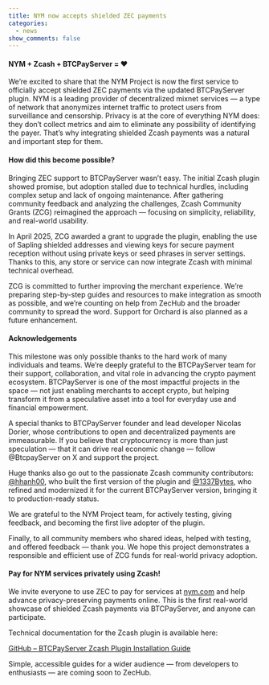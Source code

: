 ```yaml
---
title: NYM now accepts shielded ZEC payments
categories:
  - news
show_comments: false
---
```

#### NYM + Zcash + BTCPayServer = ❤️

We’re excited to share that the NYM Project is now the first service to officially accept shielded ZEC payments via the updated BTCPayServer plugin. NYM is a leading provider of decentralized mixnet services — a type of network that anonymizes internet traffic to protect users from surveillance and censorship. Privacy is at the core of everything NYM does: they don’t collect metrics and aim to eliminate any possibility of identifying the payer. That’s why integrating shielded Zcash payments was a natural and important step for them.

#### How did this become possible?

Bringing ZEC support to BTCPayServer wasn’t easy. The initial Zcash plugin showed promise, but adoption stalled due to technical hurdles, including complex setup and lack of ongoing maintenance. After gathering community feedback and analyzing the challenges, Zcash Community Grants (ZCG) reimagined the approach — focusing on simplicity, reliability, and real-world usability.

In April 2025, ZCG awarded a grant to upgrade the plugin, enabling the use of Sapling shielded addresses and viewing keys for secure payment reception without using private keys or seed phrases in server settings. Thanks to this, any store or service can now integrate Zcash with minimal technical overhead.

ZCG is committed to further improving the merchant experience. We’re preparing step-by-step guides and resources to make integration as smooth as possible, and we’re counting on help from ZecHub and the broader community to spread the word. Support for Orchard is also planned as a future enhancement.

#### Acknowledgements

This milestone was only possible thanks to the hard work of many individuals and teams. We’re deeply grateful to the BTCPayServer team for their support, collaboration, and vital role in advancing the crypto payment ecosystem. BTCPayServer is one of the most impactful projects in the space — not just enabling merchants to accept crypto, but helping transform it from a speculative asset into a tool for everyday use and financial empowerment.

A special thanks to BTCPayServer founder and lead developer Nicolas Dorier, whose contributions to open and decentralized payments are immeasurable. If you believe that cryptocurrency is more than just speculation — that it can drive real economic change — follow @BtcpayServer on X and support the project.

Huge thanks also go out to the passionate Zcash community contributors: [@hhanh00](https://x.com/hhanh00), who built the first version of the plugin and [@1337Bytes](https://x.com/1337Bytes), who refined and modernized it for the current BTCPayServer version, bringing it to production-ready status.

We are grateful to the NYM Project team, for actively testing, giving feedback, and becoming the first live adopter of the plugin.

Finally, to all community members who shared ideas, helped with testing, and offered feedback — thank you. We hope this project demonstrates a responsible and efficient use of ZCG funds for real-world privacy adoption.

#### Pay for NYM services privately using Zcash!

We invite everyone to use ZEC to pay for services at [nym.com](https://nym.com/) and help advance privacy-preserving payments online. This is the first real-world showcase of shielded Zcash payments via BTCPayServer, and anyone can participate.

Technical documentation for the Zcash plugin is available here:

[GitHub – BTCPayServer Zcash Plugin Installation Guide](https://github.com/btcpay-zcash/btcpayserver-zcash-plugin/blob/master/docs/installation.md)

Simple, accessible guides for a wider audience — from developers to enthusiasts — are coming soon to ZecHub.
